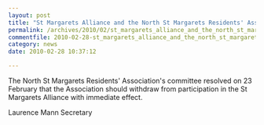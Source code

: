 ```yaml
---
layout: post
title: "St Margarets Alliance and the North St Margarets Residents' Association"
permalink: /archives/2010/02/st_margarets_alliance_and_the_north_st_margarets_r.html
commentfile: 2010-02-28-st_margarets_alliance_and_the_north_st_margarets_r
category: news
date: 2010-02-28 10:37:12

---
```


The North St Margarets Residents' Association's committee resolved on 23 February that the Association should withdraw from participation in the St Margarets Alliance with immediate effect.

Laurence Mann
Secretary
